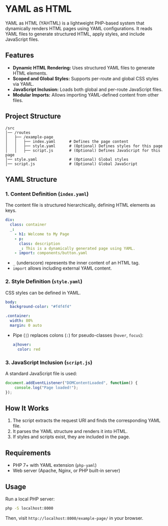 # YAML as HTML

YAML as HTML (YAHTML) is a lightweight PHP-based system that dynamically renders HTML pages using YAML configurations. It reads YAML files to generate structured HTML, apply styles, and include JavaScript files.

## Features

- **Dynamic HTML Rendering:** Uses structured YAML files to generate HTML elements.
- **Scoped and Global Styles:** Supports per-route and global CSS styles via YAML.
- **JavaScript Inclusion:** Loads both global and per-route JavaScript files.
- **Modular Imports:** Allows importing YAML-defined content from other files.

## Project Structure

```
/src
│── /routes
│   ├── /example-page
│   │   ├── index.yaml      # Defines the page content
│   │   ├── style.yaml      # (Optional) Defines styles for this page
│   │   ├── script.js       # (Optional) Defines JavaScript for this page
│── style.yaml              # (Optional) Global styles
│── script.js               # (Optional) Global JavaScript
```

## YAML Structure

### 1. **Content Definition (`index.yaml`)**
The content file is structured hierarchically, defining HTML elements as keys.

```yaml
div:
  class: container
  _: 
    - h1: Welcome to My Page
    - p:
      class: description
      _: This is a dynamically generated page using YAML.
    - import: components/button.yaml
```
- `_` (underscore) represents the inner content of an HTML tag.
- `import` allows including external YAML content.

### 2. **Style Definition (`style.yaml`)**
CSS styles can be defined in YAML.

```yaml
body:
  background-color: "#f4f4f4"

.container:
  width: 80%
  margin: 0 auto
```
- Pipe (`|`) replaces colons (`:`) for pseudo-classes (`hover`, `focus`):
  ```yaml
  a|hover:
    color: red
  ```

### 3. **JavaScript Inclusion (`script.js`)**
A standard JavaScript file is used:

```js
document.addEventListener("DOMContentLoaded", function() {
    console.log("Page loaded!");
});
```

## How It Works

1. The script extracts the request URI and finds the corresponding YAML file.
2. It parses the YAML structure and renders it into HTML.
3. If styles and scripts exist, they are included in the page.

## Requirements

- PHP 7+ with YAML extension (`php-yaml`)
- Web server (Apache, Nginx, or PHP built-in server)

## Usage

Run a local PHP server:

```sh
php -S localhost:8000
```

Then, visit `http://localhost:8000/example-page/` in your browser.